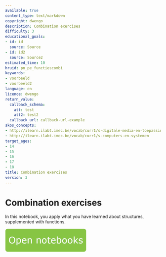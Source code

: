 ```yaml
---
available: true
content_type: text/markdown
copyright: dwengo
description: Combination exercises
difficulty: 3
educational_goals:
- id: id
  source: Source
- id: id2
  source: Source2
estimated_time: 10
hruid: pn_pe_functiescombi
keywords:
- voorbeeld
- voorbeeld2
language: en
licence: dwengo
return_value:
  callback_schema:
    att: test
    att2: test2
  callback_url: callback-url-example
skos_concepts:
- http://ilearn.ilabt.imec.be/vocab/curr1/s-digitale-media-en-toepassingen
- http://ilearn.ilabt.imec.be/vocab/curr1/s-computers-en-systemen
target_ages:
- 14
- 15
- 16
- 17
- 18
title: Combination exercises
version: 3
---
```

# Combination exercises
In this notebook, you apply what you have learned about structures, supplemented with functions.

[![](embed/Knop.png "Button")](https://kiks.ilabt.imec.be/jupyterhub/?id=1041_en "Notebooks Function")